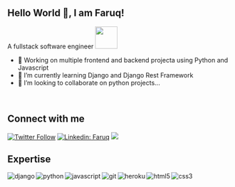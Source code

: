 ###
<h2> Hello World 👋, I am Faruq! </h2>

A fullstack software engineer <img src="https://media2.giphy.com/media/RbDKaczqWovIugyJmW/giphy.gif?cid=ecf05e47hb12laxld7yum97n4t13k9vbcn4cfgg77hbss6aj&rid=giphy.gif&ct=g" width="50">

- 🔭 Working on multiple frontend and backend projecta using Python and Javascript
- 🌱 I’m currently learning Django and Django Rest Framework
- 👯 I’m looking to collaborate on python projects...
<br>

## Connect with me
[![Twitter Follow](https://img.shields.io/twitter/follow/_Ace_II?label=Follow)](https://twitter.com/intent/follow?screen_name=_Ace_II)
[![Linkedin: Faruq](https://img.shields.io/badge/-faruq-blue?style=flat-square&logo=Linkedin&logoColor=white&link=https://www.linkedin.com/in/faruq-abdulsalam-b2847b160)](https://www.linkedin.com/in/faruq-abdulsalam-b2847b160)
![](https://visitor-badge.glitch.me/badge?page_id=faruqt.faruqt)

## Expertise
<img align="left" alt="django" src="https://img.shields.io/badge/Django-092E20?style=for-the-badge&logo=django&logoColor=white"/> </p>

<img align="left" alt="python" src="https://img.shields.io/badge/Python-3776AB?style=for-the-badge&logo=python&logoColor=white"/>

<img  align="left" alt="javascript" src="https://img.shields.io/badge/JavaScript-F7DF1E?style=for-the-badge&logo=javascript&logoColor=black"/>

<img  align="left" alt="git" src="https://img.shields.io/badge/Git-F05032?style=for-the-badge&logo=git&logoColor=white"/>

<img  align="left" alt="heroku" src="https://img.shields.io/badge/Heroku-430098?style=for-the-badge&logo=heroku&logoColor=white"/>

<img  align="left" alt="html5" src="https://img.shields.io/badge/HTML5-E34F26?style=for-the-badge&logo=html5&logoColor=white"/>

<img  alt="css3" src="https://img.shields.io/badge/CSS3-1572B6?style=for-the-badge&logo=css3&logoColor=white"/>
<br>
<br>

<!--START_SECTION:waka-->
<!--END_SECTION:waka-->

